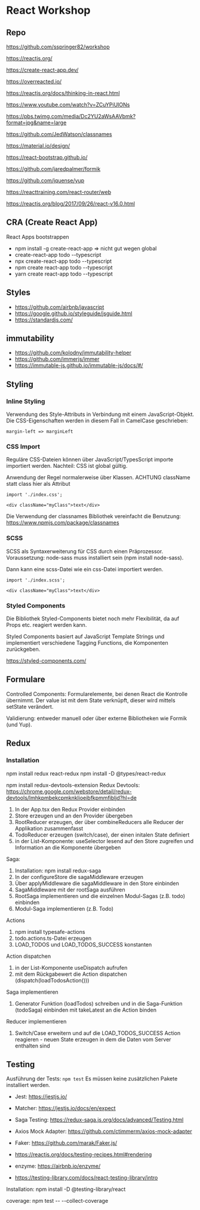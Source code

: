# React Workshop

## Repo

https://github.com/sspringer82/workshop

https://reactjs.org/

https://create-react-app.dev/

https://overreacted.io/

https://reactjs.org/docs/thinking-in-react.html

https://www.youtube.com/watch?v=ZCuYPiUIONs

https://pbs.twimg.com/media/Dc2YU2aWsAAVbmk?format=jpg&name=large

https://github.com/JedWatson/classnames

https://material.io/design/

https://react-bootstrap.github.io/

https://github.com/jaredpalmer/formik

https://github.com/jquense/yup

https://reacttraining.com/react-router/web

https://reactjs.org/blog/2017/09/26/react-v16.0.html

## CRA (Create React App)

React Apps bootstrappen

- npm install -g create-react-app => nicht gut wegen global
- create-react-app todo --typescript
- npx create-react-app todo --typescript
- npm create react-app todo --typescript
- yarn create react-app todo --typescript

## Styles

- https://github.com/airbnb/javascript
- https://google.github.io/styleguide/jsguide.html
- https://standardjs.com/

## immutability

- https://github.com/kolodny/immutability-helper
- https://github.com/immerjs/immer
- https://immutable-js.github.io/immutable-js/docs/#/

## Styling

### Inline Styling

Verwendung des Style-Attributs in Verbindung mit einem JavaScript-Objekt. Die CSS-Eigenschaften werden in diesem Fall in CamelCase geschrieben:

`margin-left => marginLeft`

### CSS Import

Reguläre CSS-Dateien können über JavaScript/TypesScript importe importiert werden. Nachteil: CSS ist global gültig.

Anwendung der Regel normalerweise über Klassen. ACHTUNG className statt class hier als Attribut

```
import './index.css';

<div className="myClass">text</div>
```

Die Verwendung der classnames Bibliothek vereinfacht die Benutzung:
https://www.npmjs.com/package/classnames

### SCSS

SCSS als Syntaxerweiterung für CSS durch einen Präprozessor.
Voraussetzung: node-sass muss installiert sein (npm install node-sass).

Dann kann eine scss-Datei wie ein css-Datei importiert werden.

```
import './index.scss';

<div className="myClass">text</div>
```

### Styled Components

Die Bibliothek Styled-Components bietet noch mehr Flexibilität, da auf Props etc. reagiert werden kann.

Styled Components basiert auf JavaScript Template Strings und implementiert verschiedene Tagging Functions, die Komponenten zurückgeben.

https://styled-components.com/

## Formulare

Controlled Components: Formularelemente, bei denen React die Kontrolle übernimmt. Der value ist mit dem State verknüpft, dieser wird mittels setState verändert.

Validierung: entweder manuell oder über externe Bibliotheken wie Formik (und Yup).

## Redux

### Installation

npm install redux react-redux
npm install -D @types/react-redux

npm install redux-devtools-extension
Redux Devtools: https://chrome.google.com/webstore/detail/redux-devtools/lmhkpmbekcpmknklioeibfkpmmfibljd?hl=de

1. In der App.tsx den Redux Provider einbinden
2. Store erzeugen und an den Provider übergeben
3. RootReducer erzeugen, der über combineReducers alle Reducer der Applikation zusammenfasst
4. TodoReducer erzeugen (switch/case), der einen initalen State definiert
5. in der List-Komponente: useSelector lesend auf den Store zugreifen und Information an die Komponente übergeben

Saga:

1. Installation: npm install redux-saga
2. In der configureStore die sagaMiddleware erzeugen
3. Über applyMiddleware die sagaMiddleware in den Store einbinden
4. SagaMiddleware mit der rootSaga ausführen
5. RootSaga implementieren und die einzelnen Modul-Sagas (z.B. todo) einbinden
6. Modul-Saga implementieren (z.B. Todo)

Actions

1. npm install typesafe-actions
2. todo.actions.ts-Datei erzeugen
3. LOAD_TODOS und LOAD_TODOS_SUCCESS konstanten

Action dispatchen

1. in der List-Komponente useDispatch aufrufen
2. mit dem Rückgabewert die Action dispatchen (dispatch(loadTodosAction()))

Saga implementieren

1. Generator Funktion (loadTodos) schreiben und in die Saga-Funktion (todoSaga) einbinden mit takeLatest an die Action binden

Reducer implementieren

1. Switch/Case erweitern und auf die LOAD_TODOS_SUCCESS Action reagieren - neuen State erzeugen in dem die Daten vom Server enthalten sind

## Testing

Ausführung der Tests: `npm test`
Es müssen keine zusätzlichen Pakete installiert werden.

- Jest: https://jestjs.io/
- Matcher: https://jestjs.io/docs/en/expect
- Saga Testing: https://redux-saga.js.org/docs/advanced/Testing.html
- Axios Mock Adapter: https://github.com/ctimmerm/axios-mock-adapter
- Faker: https://github.com/marak/Faker.js/

- https://reactjs.org/docs/testing-recipes.html#rendering
- enzyme: https://airbnb.io/enzyme/
- https://testing-library.com/docs/react-testing-library/intro

Installation:
npm install -D @testing-library/react

coverage: npm test -- --collect-coverage
